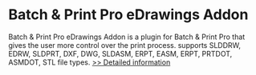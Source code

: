# Batch & Print Pro eDrawings Addon
Batch & Print Pro eDrawings Addon is a plugin for Batch & Print Pro that gives the user more control over the print process. supports SLDDRW, EDRW, SLDPRT, DXF, DWG, SLDASM, ERPT, EASM, ERPT, PRTDOT, ASMDOT, STL file types.
[>> Detailed information](https://secure.shareit.com/shareit/product.html?productid=300449490&affiliateid=200057808)